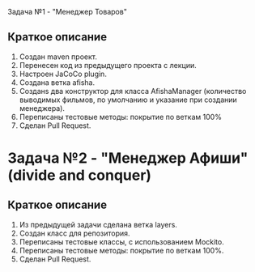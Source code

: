 Задача №1 - "Менеджер Товаров"

## Краткое описание

1. Создан maven проект.
2. Перенесен код из предыдущего проекта c лекции.  
3. Настроен JaCoCo plugin.
4. Создана ветка afisha.
5. Созданs два конструктор для класса AfishaManager (количество выводимых фильмов, по умолчанию и указание при создании менеджера).
6. Переписаны тестовые методы: покрытие по веткам 100%
7. Сделан Pull Request.

# Задача №2 - "Менеджер Афиши" (divide and conquer)

## Краткое описание

1. Из предыдущей задачи сделана ветка layers.
2. Создан класс для репозитория.
3. Переписаны тестовые классы, с использованием Mockito.
6. Переписаны тестовые методы: покрытие по веткам 100%.
7. Сделан Pull Request.
